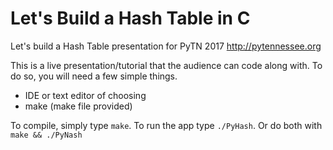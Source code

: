 # Let's Build a Hash Table in C
Let's build a Hash Table presentation for PyTN 2017
http://pytennessee.org

This is a live presentation/tutorial that the audience can code along with. To do so, you will need a few simple things. 

- IDE or text editor of choosing
- make (make file provided)

To compile, simply type `make`.  To run the app type `./PyHash`. Or do both with `make && ./PyNash`




